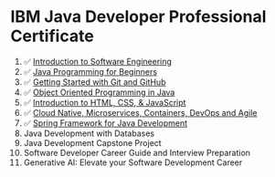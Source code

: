 # IBM Java Developer Professional Certificate

1. ✅ [Introduction to Software Engineering](https://www.coursera.org/account/accomplishments/verify/A00BQVKQIEJV)
2. ✅ [Java Programming for Beginners](https://www.coursera.org/account/accomplishments/verify/CUUNFTHHX9HG)
3. ✅ [Getting Started with Git and GitHub](https://www.coursera.org/account/accomplishments/verify/6UGAOXTYDZOV)
4. ✅ [Object Oriented Programming in Java](https://www.coursera.org/account/accomplishments/verify/E465O0FCO140)
5. ✅ [Introduction to HTML, CSS, & JavaScript](https://www.coursera.org/account/accomplishments/verify/RAMJGZXG0T9A)
6. ✅ [Cloud Native, Microservices, Containers, DevOps and Agile](https://www.coursera.org/account/accomplishments/verify/5KDWWUHAEWTX)
7. ✅ [Spring Framework for Java Development](https://www.coursera.org/account/accomplishments/verify/OG926RLMN605)
8. Java Development with Databases
9. Java Development Capstone Project
10. Software Developer Career Guide and Interview Preparation
11. Generative AI: Elevate your Software Development Career